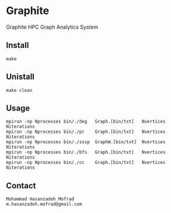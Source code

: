 # Graphite
   Graphite HPC Graph Analytics System 
## Install
    make
## Unistall
    make clean
## Usage
    mpirun -np Nprocesses bin/./deg   Graph.[bin/txt]   Nvertices Niterations
    mpirun -np Nprocesses bin/./pr    Graph.[bin/txt]   Nvertices Niterations
    mpirun -np Nprocesses bin/./sssp  GraphW.[bin/txt]  Nvertices Niterations
    mpirun -np Nprocesses bin/./bfs   Graph.[bin/txt]   Nvertices Niterations
    mpirun -np Nprocesses bin/./cc    Graph.[bin/txt]   Nvertices Niterations
## Contact
    Mohammad Hasanzadeh Mofrad
    m.hasanzadeh.mofrad@gmail.com
